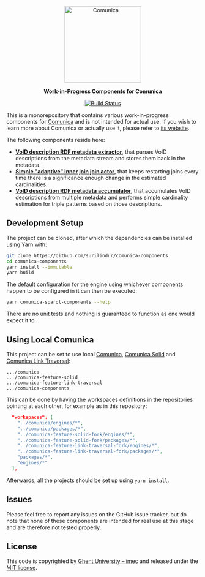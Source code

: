 <p align="center">
  <a href="https://comunica.dev/">
    <img alt="Comunica" src="https://comunica.dev/img/comunica_red.svg" width="200">
  </a>
</p>

<p align="center">
  <strong>Work-in-Progress Components for Comunica</strong>
</p>

<p align="center">
<a href="https://github.com/surilindur/comunica-components/actions?query=workflow%3ACI"><img src="https://github.com/surilindur/comunica-components/workflows/CI/badge.svg" alt="Build Status"></a>
</p>

This is a monorepository that contains various work-in-progress components for [Comunica](https://github.com/comunica/comunica) and is not intended for actual use. If you wish to learn more about Comunica or actually use it, please refer to [its website](https://comunica.dev/).

The following components reside here:

* [**VoID description RDF metadata extractor**](packages/actor-rdf-metadata-extract-void-description/), that parses VoID descriptions from the metadata stream and stores them back in the metadata.
* [**Simple "adaptive" inner join join actor**](packages/actor-rdf-join-inner-multi-adaptive-heuristics/), that keeps restarting joins every time there is a significance enough change in the estimated cardinalities.
* [**VoID description RDF metadata accumulator**](packages/actor-rdf-metadata-accumulate-void-description/), that accumulates VoID descriptions from multiple metadata and performs simple cardinality estimation for triple patterns based on those descriptions.

## Development Setup

The project can be cloned, after which the dependencies can be installed using Yarn with:

```bash
git clone https://github.com/surilindur/comunica-components
cd comunica-components
yarn install --immutable
yarn build
```

The default configuration for the engine using whichever components happen to be configured in it can then be executed:

```bash
yarn comunica-sparql-components --help
```

There are no unit tests and nothing is guaranteed to function as one would expect it to.

## Using Local Comunica

This project can be set to use local [Comunica](https://github.com/comunica/comunica), [Comunica Solid](https://github.com/comunica/comunica-feature-solid) and [Comunica Link Traversal](https://github.com/comunica/comunica-feature-link-traversal):

```
.../comunica
.../comunica-feature-solid
.../comunica-feature-link-traversal
.../comunica-components
```

This can be done by having the workspaces definitions in the repositories pointing at each other, for example as in this repository:
```json
  "workspaces": [
    "../comunica/engines/*",
    "../comunica/packages/*",
    "../comunica-feature-solid-fork/engines/*",
    "../comunica-feature-solid-fork/packages/*",
    "../comunica-feature-link-traversal-fork/engines/*",
    "../comunica-feature-link-traversal-fork/packages/*",
    "packages/*",
    "engines/*"
  ],
```

Afterwards, all the projects should be set up using `yarn install`.

## Issues

Please feel free to report any issues on the GitHub issue tracker, but do note that none of these components are intended for real use at this stage and are therefore not tested properly.

## License

This code is copyrighted by [Ghent University – imec](http://idlab.ugent.be/) and released under the [MIT license](http://opensource.org/licenses/MIT).
